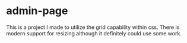 # admin-page
This is a project I made to utilize the grid
capability within css. There is modern support
for resizing although it definitely could use
some work.